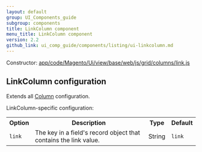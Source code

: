 ```yaml
---
layout: default
group: UI_Components_guide
subgroup: components
title: LinkColumn component
menu_title: LinkColumn component
version: 2.2
github_link: ui_comp_guide/components/listing/ui-linkсolumn.md
---
```


Constructor: [app/code/Magento/Ui/view/base/web/js/grid/columns/link.js]({{mage.2200url}}app/code/Magento/Ui/view/base/web/js/grid/columns/link.js)

## LinkColumn configuration

Extends all [Column]({{page.baseurl}}ui_comp_guide/components/listing/ui-column.html) configuration.

LinkColumn-specific configuration:

<table>
  <tr>
    <th>Option</th>
    <th>Description</th>
    <th>Type</th>
    <th>Default</th>
  </tr>
  <tr>
    <td><code>link</code></td>
    <td>The key in a field's record object that contains the link value.</td>
    <td>String</td>
    <td><code>link</code></td>
  </tr>
</table>
